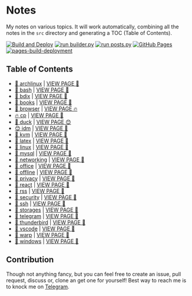 # Notes

My notes on various topics. It will work automatically, combining all the notes in the `src` directory and generating a TOC (Table of Contents).

[![Build and Deploy](https://github.com/SharafatKarim/notes/actions/workflows/action.yml/badge.svg)](https://github.com/SharafatKarim/notes/actions/workflows/action.yml)
[![run builder.py](https://github.com/SharafatKarim/notes/actions/workflows/action.yml/badge.svg)](https://github.com/SharafatKarim/notes/actions/workflows/action.yml)
[![run posts.py](https://github.com/SharafatKarim/notes/actions/workflows/posts.yml/badge.svg)](https://github.com/SharafatKarim/notes/actions/workflows/posts.yml)
[![GitHub Pages](https://github.com/SharafatKarim/notes/actions/workflows/gh-pages.yml/badge.svg)](https://github.com/SharafatKarim/notes/actions/workflows/gh-pages.yml)
[![pages-build-deployment](https://github.com/SharafatKarim/notes/actions/workflows/pages/pages-build-deployment/badge.svg)](https://github.com/SharafatKarim/notes/actions/workflows/pages/pages-build-deployment)


## Table of Contents

- [🤖 archlinux](src/archlinux.md) | <a href='https://sharafat.is-a.dev/notes/archlinux' target='_blank'>VIEW PAGE 🎸</a>
- [🚀 bash](src/bash.md) | <a href='https://sharafat.is-a.dev/notes/bash' target='_blank'>VIEW PAGE 🎸</a>
- [🎸 bdix](src/bdix.md) | <a href='https://sharafat.is-a.dev/notes/bdix' target='_blank'>VIEW PAGE 🚀</a>
- [🚀 books](src/books.md) | <a href='https://sharafat.is-a.dev/notes/books' target='_blank'>VIEW PAGE 🎸</a>
- [🌟 browser](src/browser.md) | <a href='https://sharafat.is-a.dev/notes/browser' target='_blank'>VIEW PAGE 🔥</a>
- [🔥 cp](src/cp.md) | <a href='https://sharafat.is-a.dev/notes/cp' target='_blank'>VIEW PAGE 🌈</a>
- [🤖 duck](src/duck.md) | <a href='https://sharafat.is-a.dev/notes/duck' target='_blank'>VIEW PAGE 😊</a>
- [😊 idm](src/idm.md) | <a href='https://sharafat.is-a.dev/notes/idm' target='_blank'>VIEW PAGE 🌟</a>
- [🤖 kvm](src/kvm.md) | <a href='https://sharafat.is-a.dev/notes/kvm' target='_blank'>VIEW PAGE 🍕</a>
- [🍕 latex](src/latex.md) | <a href='https://sharafat.is-a.dev/notes/latex' target='_blank'>VIEW PAGE 🤖</a>
- [🤖 linux](src/linux.md) | <a href='https://sharafat.is-a.dev/notes/linux' target='_blank'>VIEW PAGE 🌈</a>
- [👾 mysql](src/mysql.md) | <a href='https://sharafat.is-a.dev/notes/mysql' target='_blank'>VIEW PAGE 🌟</a>
- [🌈 networking](src/networking.md) | <a href='https://sharafat.is-a.dev/notes/networking' target='_blank'>VIEW PAGE 👾</a>
- [🎉 office](src/office.md) | <a href='https://sharafat.is-a.dev/notes/office' target='_blank'>VIEW PAGE 🌟</a>
- [🚀 offline](src/offline.md) | <a href='https://sharafat.is-a.dev/notes/offline' target='_blank'>VIEW PAGE 🎸</a>
- [👾 privacy](src/privacy.md) | <a href='https://sharafat.is-a.dev/notes/privacy' target='_blank'>VIEW PAGE 🤖</a>
- [🚀 react](src/react.md) | <a href='https://sharafat.is-a.dev/notes/react' target='_blank'>VIEW PAGE 🤖</a>
- [🎸 rss](src/rss.md) | <a href='https://sharafat.is-a.dev/notes/rss' target='_blank'>VIEW PAGE 🤖</a>
- [🚀 security](src/security.md) | <a href='https://sharafat.is-a.dev/notes/security' target='_blank'>VIEW PAGE 👾</a>
- [🌈 ssh](src/ssh.md) | <a href='https://sharafat.is-a.dev/notes/ssh' target='_blank'>VIEW PAGE 👾</a>
- [🌈 storages](src/storages.md) | <a href='https://sharafat.is-a.dev/notes/storages' target='_blank'>VIEW PAGE 🎉</a>
- [🌟 telegram](src/telegram.md) | <a href='https://sharafat.is-a.dev/notes/telegram' target='_blank'>VIEW PAGE 🌟</a>
- [🎸 thunderbird](src/thunderbird.md) | <a href='https://sharafat.is-a.dev/notes/thunderbird' target='_blank'>VIEW PAGE 🌟</a>
- [👾 vscode](src/vscode.md) | <a href='https://sharafat.is-a.dev/notes/vscode' target='_blank'>VIEW PAGE 🚀</a>
- [👾 warp](src/warp.md) | <a href='https://sharafat.is-a.dev/notes/warp' target='_blank'>VIEW PAGE 🌟</a>
- [🚀 windows](src/windows.md) | <a href='https://sharafat.is-a.dev/notes/windows' target='_blank'>VIEW PAGE 🍕</a>

## Contribution

Though not anything fancy, but you can feel free to create an issue, pull request, discuss or, clone an get one for yourself!
Best way to reach me is to knock me on [Telegram](https://t.me/SharafatKarim).

